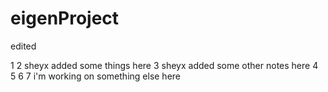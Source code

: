 # eigenProject
edited

1
2
sheyx added some things here
3
sheyx added some other notes here
4
5
6
7
i'm working on something else here	

